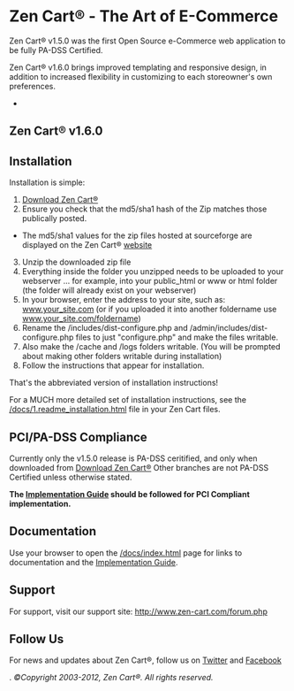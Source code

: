 Zen Cart&reg; - The Art of E-Commerce
===============

Zen Cart&reg; v1.5.0 was the first Open Source e-Commerce web application to be fully PA-DSS Certified.

Zen Cart&reg; v1.6.0 brings improved templating and responsive design, in addition to increased flexibility in customizing to each storeowner's own preferences.

-

Zen Cart&reg; v1.6.0
---------------

Installation
------------

Installation is simple:

1. [Download Zen Cart&reg;](http://sourceforge.net/projects/zencart/files)
2. Ensure you check that the md5/sha1 hash of the Zip matches those publically posted.
  * The md5/sha1 values for the zip files hosted at sourceforge are displayed on the Zen Cart&reg; [website](http://www.zen-cart.com/)
3. Unzip the downloaded zip file 
4. Everything inside the folder you unzipped needs to be uploaded to your webserver … for example, into your public_html or www or html folder (the folder will already exist on your webserver)
5. In your browser, enter the address to your site, such as: www.your_site.com (or if you uploaded it into another foldername use www.your_site.com/foldername)
6. Rename the /includes/dist-configure.php and /admin/includes/dist-configure.php files to just "configure.php" and make the files writable.
7. Also make the /cache and /logs folders writable. (You will be prompted about making other folders writable during installation)
8. Follow the instructions that appear for installation. 

That's the abbreviated version of installation instructions!

For a MUCH more detailed set of installation instructions, see the [/docs/1.readme_installation.html](http://www.zen-cart.net/docs/1.readme_installation.html) file in your Zen Cart files.

PCI/PA-DSS Compliance
--------------
Currently only the v1.5.0 release is PA-DSS ceritified, and only when downloaded from [Download Zen Cart&reg;](http://sourceforge.net/projects/zencart/files)
Other branches are not PA-DSS Certified unless otherwise stated.
 
__The [Implementation Guide](http://www.zen-cart.net/docs/implementation-guide.pdf) should be followed for PCI Compliant implementation.__

Documentation
-------------
Use your browser to open the [/docs/index.html](http://www.zen-cart.net/docs/index.html) page for links to documentation and the [Implementation Guide](http://www.zen-cart.net/docs/implementation-guide.pdf).


Support
-------
For support, visit our support site: http://www.zen-cart.com/forum.php

Follow Us
---------
For news and updates about Zen Cart&reg;, follow us on [Twitter](http://twitter.com/zencart) and [Facebook](http://facebook.com/zencart)


.
*&copy;Copyright 2003-2012, Zen Cart&reg;. All rights reserved.*

